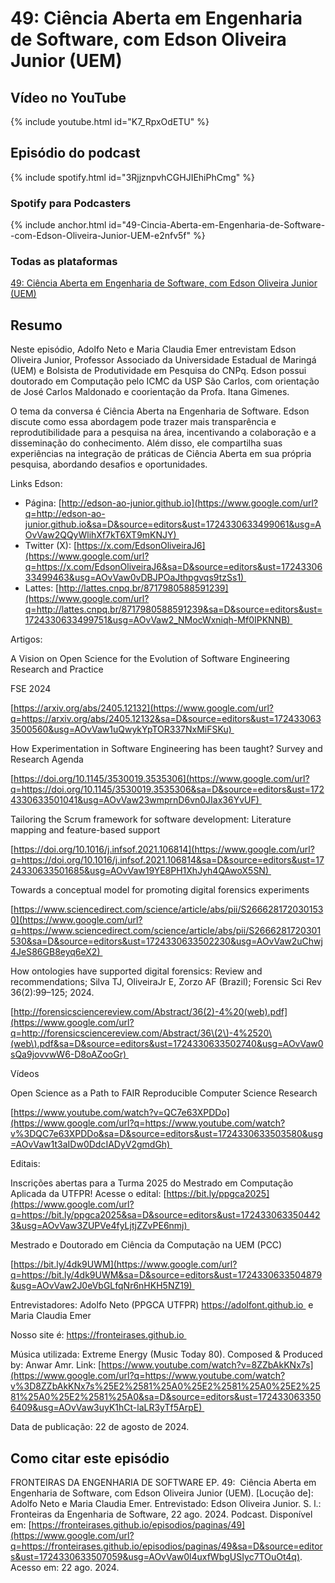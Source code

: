 # 49: Ciência Aberta em Engenharia de Software, com Edson Oliveira Junior (UEM)



## Vídeo no YouTube

{% include youtube.html id="K7_RpxOdETU" %}  

## Episódio do podcast

 

{% include spotify.html id="3RjjznpvhCGHJIEhiPhCmg" %} 

### Spotify para Podcasters


{% include anchor.html id="49-Cincia-Aberta-em-Engenharia-de-Software--com-Edson-Oliveira-Junior-UEM-e2nfv5f" %}


### Todas as plataformas


[49: Ciência Aberta em Engenharia de Software, com Edson Oliveira Junior (UEM)](https://podcasters.spotify.com/pod/show/fronteirases/episodes/49-Cincia-Aberta-em-Engenharia-de-Software--com-Edson-Oliveira-Junior-UEM-e2nfv5f)


## Resumo



Neste episódio, Adolfo Neto e Maria Claudia Emer entrevistam Edson Oliveira Junior, Professor Associado da Universidade Estadual de Maringá (UEM) e Bolsista de Produtividade em Pesquisa do CNPq. Edson possui doutorado em Computação pelo ICMC da USP São Carlos, com orientação de José Carlos Maldonado e coorientação da Profa. Itana Gimenes.

O tema da conversa é Ciência Aberta na Engenharia de Software. Edson discute como essa abordagem pode trazer mais transparência e reprodutibilidade para a pesquisa na área, incentivando a colaboração e a disseminação do conhecimento. Além disso, ele compartilha suas experiências na integração de práticas de Ciência Aberta em sua própria pesquisa, abordando desafios e oportunidades.

Links Edson:

- Página: [http://edson-ao-junior.github.io](https://www.google.com/url?q=http://edson-ao-junior.github.io&sa=D&source=editors&ust=1724330633499061&usg=AOvVaw2QQyWlihXf7kT6XT9mKNJY) 
- Twitter (X): [https://x.com/EdsonOliveiraJ6](https://www.google.com/url?q=https://x.com/EdsonOliveiraJ6&sa=D&source=editors&ust=1724330633499463&usg=AOvVaw0vDBJPOaJthpgvqs9tzSs1) 
- Lattes: [http://lattes.cnpq.br/8717980588591239](https://www.google.com/url?q=http://lattes.cnpq.br/8717980588591239&sa=D&source=editors&ust=1724330633499751&usg=AOvVaw2_NMocWxniqh-Mf0IPKNNB) 

Artigos:

A Vision on Open Science for the Evolution of Software Engineering Research and Practice

FSE 2024

[https://arxiv.org/abs/2405.12132](https://www.google.com/url?q=https://arxiv.org/abs/2405.12132&sa=D&source=editors&ust=1724330633500560&usg=AOvVaw1uQwykYpTOR337NxMiFSKu) 

How Experimentation in Software Engineering has been taught? Survey and Research Agenda

[https://doi.org/10.1145/3530019.3535306](https://www.google.com/url?q=https://doi.org/10.1145/3530019.3535306&sa=D&source=editors&ust=1724330633501041&usg=AOvVaw23wmprnD6vn0JIax36YvUF) 

Tailoring the Scrum framework for software development: Literature mapping and feature-based support

[https://doi.org/10.1016/j.infsof.2021.106814](https://www.google.com/url?q=https://doi.org/10.1016/j.infsof.2021.106814&sa=D&source=editors&ust=1724330633501685&usg=AOvVaw19YE8PH1XhJyh4QAwoX5SN) 

Towards a conceptual model for promoting digital forensics experiments

[https://www.sciencedirect.com/science/article/abs/pii/S2666281720301530](https://www.google.com/url?q=https://www.sciencedirect.com/science/article/abs/pii/S2666281720301530&sa=D&source=editors&ust=1724330633502230&usg=AOvVaw2uChwj4JeS86GB8eyq6eX2) 

How ontologies have supported digital forensics: Review and recommendations; Silva TJ, OliveiraJr E, Zorzo AF (Brazil); Forensic Sci Rev 36(2):99–125; 2024.

[http://forensicsciencereview.com/Abstract/36(2)-4%20(web).pdf](https://www.google.com/url?q=http://forensicsciencereview.com/Abstract/36\(2\)-4%2520\(web\).pdf&sa=D&source=editors&ust=1724330633502740&usg=AOvVaw0sQa9jovvwW6-D8oAZooGr) 

Vídeos

Open Science as a Path to FAIR Reproducible Computer Science Research

[https://www.youtube.com/watch?v=QC7e63XPDDo](https://www.google.com/url?q=https://www.youtube.com/watch?v%3DQC7e63XPDDo&sa=D&source=editors&ust=1724330633503580&usg=AOvVaw1t3aIDw0DdcIADyV2gmdGh) 

Editais:

Inscrições abertas para a Turma 2025 do Mestrado em Computação Aplicada da UTFPR! Acesse o edital: [https://bit.ly/ppgca2025](https://www.google.com/url?q=https://bit.ly/ppgca2025&sa=D&source=editors&ust=1724330633504423&usg=AOvVaw3ZUPVe4fyLjtjZZvPE6nmj) 

Mestrado e Doutorado em Ciência da Computação na UEM (PCC)

[https://bit.ly/4dk9UWM](https://www.google.com/url?q=https://bit.ly/4dk9UWM&sa=D&source=editors&ust=1724330633504879&usg=AOvVaw2J0eVbGLfqNr6nHKH5NZ19) 

Entrevistadores: Adolfo Neto (PPGCA UTFPR) ⁠⁠⁠⁠⁠⁠https://adolfont.github.io⁠  ⁠e Maria Claudia Emer

Nosso site é: ⁠⁠⁠⁠https://fronteirases.github.io⁠ 

Música utilizada: Extreme Energy (Music Today 80). Composed & Produced by: Anwar Amr. Link:⁠ ⁠⁠⁠⁠⁠⁠[https://www.youtube.com/watch?v=8ZZbAkKNx7s⁠⁠⁠⁠](https://www.google.com/url?q=https://www.youtube.com/watch?v%3D8ZZbAkKNx7s%25E2%2581%25A0%25E2%2581%25A0%25E2%2581%25A0%25E2%2581%25A0&sa=D&source=editors&ust=1724330633506409&usg=AOvVaw3uyK1hCt-laLR3yTf5ArpE)   

Data de publicação: 22 de agosto de 2024.

## Como citar este episódio

FRONTEIRAS DA ENGENHARIA DE SOFTWARE EP. 49:  Ciência Aberta em Engenharia de Software, com Edson Oliveira Junior (UEM). \[Locução de\]: Adolfo Neto e Maria Claudia Emer. Entrevistado: Edson Oliveira Junior. S. l.: Fronteiras da Engenharia de Software, 22 ago. 2024. Podcast. Disponível em: ⁠⁠⁠[https://fronteirases.github.io/episodios/paginas/49](https://www.google.com/url?q=https://fronteirases.github.io/episodios/paginas/49&sa=D&source=editors&ust=1724330633507059&usg=AOvVaw0l4uxfWbgUSIyc7TOuOt4q). ⁠Acesso em: 22 ago. 2024.
